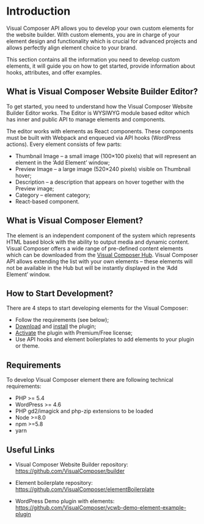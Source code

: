 # Introduction

Visual Composer API allows you to develop your own custom elements for the website builder. With custom elements, you are in charge of your element design and functionality which is crucial for advanced projects and allows perfectly align element choice to your brand.

This section contains all the information you need to develop custom elements, it will guide you on how to get started, provide information about hooks, attributes, and offer examples.

## What is Visual Composer Website Builder Editor?
To get started, you need to understand how the Visual Composer Website Builder Editor works. The Editor is WYSIWYG module based editor which has inner and public API to manage elements and components.

The editor works with elements as React components. These components must be built with Webpack and enqueued via API hooks (WordPress actions). Every element consists of few parts:

- Thumbnail Image – a small image (100×100 pixels) that will represent an element in the ‘Add Element’ window;
- Preview Image – a large image (520×240 pixels) visible on Thumbnail hover;
- Description – a description that appears on hover together with the Preview image;
- Category – element category;
- React-based component.

## What is Visual Composer Element?
The element is an independent component of the system which represents HTML based block with the ability to output media and dynamic content. Visual Composer offers a wide range of pre-defined content elements which can be downloaded from the <a href="https://visualcomposer.com/help/visual-composer-hub/" target="_blank">Visual Composer Hub</a>. Visual Composer API allows extending the list with your own elements – these elements will not be available in the Hub but will be instantly displayed in the ‘Add Element’ window.

## How to Start Development?
There are 4 steps to start developing elements for the Visual Composer:

- Follow the requirements (see below);
- <a href="https://visualcomposer.com/download/" target="_blank">Download</a> and <a href="https://visualcomposer.com/help/installation/" target="_blank">install</a> the plugin;
- <a href="https://visualcomposer.com/help/activation/" target="_blank">Activate</a> the plugin with Premium/Free license;
- Use API hooks and element boilerplates to add elements to your plugin or theme.

## Requirements
To develop Visual Composer element there are following technical requirements:

* PHP >= 5.4
* WordPress >= 4.6
* PHP gd2/imagick and php-zip extensions to be loaded
* Node >=8.0
* npm >=5.8
* yarn

## Useful Links

* Visual Composer Website Builder repository: <a href="https://github.com/VisualComposer/builder" target="_blank">https://github.com/VisualComposer/builder</a>

* Element boilerplate repository: <a href="https://github.com/VisualComposer/elementBoilerplate" target="_blank">https://github.com/VisualComposer/elementBoilerplate</a>

* WordPress Demo plugin with elements: <a href="https://github.com/VisualComposer/vcwb-demo-element-example-plugin" target="_blank">https://github.com/VisualComposer/vcwb-demo-element-example-plugin</a>
